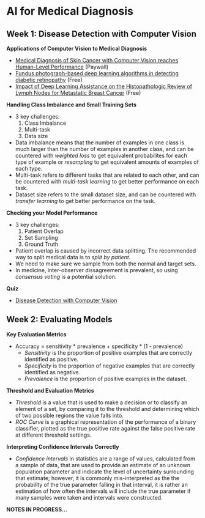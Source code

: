# AI for Medical Diagnosis

## Week 1: Disease Detection with Computer Vision

__Applications of Computer Vision to Medical Diagnosis__

- [Medical Diagnosis of Skin Cancer with Computer Vision reaches Human-Level Performance](https://www.nature.com/articles/nature21056) (Paywall)
- [Fundus photograph-based deep learning algorithms in detecting diabetic retinopathy](Fundus%20photograph-based%20deep%20learning%20algorithms%20in%20detecting%20diabetic%20retinopathy.pdf) (Free)
- [Impact of Deep Learning Assistance on the Histopathologic Review of Lymph Nodes for Metastatic Breast Cancer](https://www.ncbi.nlm.nih.gov/pmc/articles/PMC6257102/) (Free)

__Handling Class Imbalance and Small Training Sets__

- 3 key challenges:
  1. Class Imbalance
  2. Multi-task
  3. Data size
- Data imbalance means that the number of examples in one class is much larger than the number of examples in another class, and can be countered with _weighted loss_ to get equivalent probabilites for each type of example or _resampling_ to get equivalent amounts of examples of each type.
- Multi-task refers to different tasks that are related to each other, and can be countered with _multi-task learning_ to get better performance on each task.
- Dataset size refers to the small dataset size, and can be countered with _transfer learning_ to get better performance on the task.

__Checking your Model Performance__

- 3 key challenges:
   1. Patient Overlap
   2. Set Sampling
   3. Ground Truth
- Patient overlap is caused by incorrect data splitting. The recommended way to split medical data is to _split by patient_.
- We need to make sure we sample from both the normal and target sets.
- In medicine, inter-observer dissagreement is prevalent, so using _consensus voting_ is a potential solution.

__Quiz__
- [Disease Detection with Computer Vision](../Quizes/C1W1.md)

## Week 2: Evaluating Models

__Key Evaluation Metrics__

- Accuracy = sensitivity * prevalence + specificity * (1 - prevalence)
  - _Sensitivity_ is the proportion of positive examples that are correctly identified as positive.
  - _Specificity_ is the proportion of negative examples that are correctly identified as negative.
  - _Prevalence_ is the proportion of positive examples in the dataset.

__Threshold and Evaluation Metrics__

- _Threshold_ is a value that is used to make a decision or to classify an element of a set, by comparing it to the threshold and determining which of two possible regions the value falls into.
- _ROC Curve_ is a graphical representation of the performance of a binary classifier, plotted as the true positive rate against the false positive rate at different threshold settings.

__Interpreting Confidence Intervals Correctly__

- _Confidence intervals_ in statistics are a range of values, calculated from a sample of data, that are used to provide an estimate of an unknown population parameter and indicate the level of uncertainty surrounding that estimate; however, it is commonly mis-interpreted as the the probability of the true parameter falling in that interval, it is rather an estimation of how often the intervals will include the true parameter if many samples were taken and intervals were constructed.

__NOTES IN PROGRESS...__